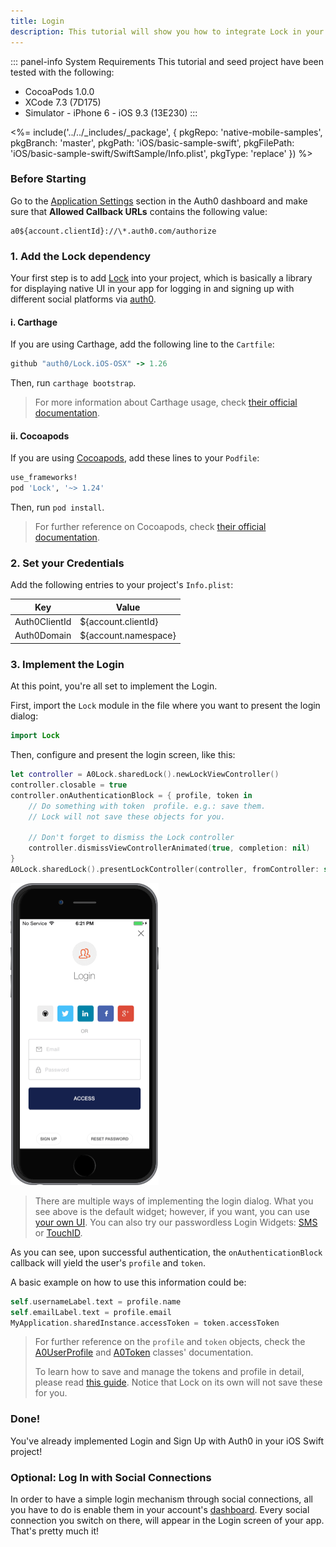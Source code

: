 ```yaml
---
title: Login
description: This tutorial will show you how to integrate Lock in your iOS Swift project in order to present a login screen.
---
```


::: panel-info System Requirements
This tutorial and seed project have been tested with the following:

* CocoaPods 1.0.0
* XCode 7.3 (7D175)
* Simulator - iPhone 6 - iOS 9.3 (13E230)
  :::

<%= include('../../_includes/_package', {
  pkgRepo: 'native-mobile-samples',
  pkgBranch: 'master',
  pkgPath: 'iOS/basic-sample-swift',
  pkgFilePath: 'iOS/basic-sample-swift/SwiftSample/Info.plist',
  pkgType: 'replace'
}) %>

### Before Starting

<div class="setup-callback">
<p>Go to the <a href="${uiAppSettingsURL}">Application Settings</a> section in the Auth0 dashboard and make sure that <b>Allowed Callback URLs</b> contains the following value:</p>

<pre><code>a0${account.clientId}://\*.auth0.com/authorize</pre></code>
</div>

### 1. Add the Lock dependency

Your first step is to add [Lock](https://github.com/auth0/Lock.iOS-OSX) into your project, which is basically a library for displaying native UI in your app for logging in and signing up with different social platforms via [auth0](https://auth0.com/).

#### i. Carthage

If you are using Carthage, add the following line to the `Cartfile`:

```ruby
github "auth0/Lock.iOS-OSX" -> 1.26
```

Then, run `carthage bootstrap`.

> For more information about Carthage usage, check [their official documentation](https://github.com/Carthage/Carthage#if-youre-building-for-ios-tvos-or-watchos).

#### ii. Cocoapods

If you are using [Cocoapods](https://cocoapods.org/), add these lines to your `Podfile`:

```ruby
use_frameworks!
pod 'Lock', '~> 1.24'
```

Then, run `pod install`.

> For further reference on Cocoapods, check [their official documentation](http://guides.cocoapods.org/using/getting-started.html).

### 2. Set your Credentials

Add the following entries to your project's `Info.plist`:

<table class="table">
  <thead>
    <tr>
      <th>Key</th>
      <th>Value</th>
    </tr>
  </thead>
  <tr>
    <td>Auth0ClientId</td>
    <td>${account.clientId}</td>
  </tr>
  <tr>
    <td>Auth0Domain</td>
    <td>${account.namespace}</td>
  </tr>
</table>

### 3. Implement the Login

At this point, you're all set to implement the Login.

First, import the `Lock` module in the file where you want to present the login dialog:

```swift
import Lock
```

Then, configure and present the login screen, like this:

```swift
let controller = A0Lock.sharedLock().newLockViewController()
controller.closable = true
controller.onAuthenticationBlock = { profile, token in
    // Do something with token  profile. e.g.: save them.
    // Lock will not save these objects for you.

    // Don't forget to dismiss the Lock controller
    controller.dismissViewControllerAnimated(true, completion: nil)
}
A0Lock.sharedLock().presentLockController(controller, fromController: self)
```

[![Lock.png](/media/articles/native-platforms/ios-swift/Lock-Widget-Screenshot.png)](https://auth0.com)

> There are multiple ways of implementing the login dialog. What you see above is the default widget; however, if you want, you can use [your own UI](/libraries/lock-ios/use-your-own-ui).
> You can also try our passwordless Login Widgets: [SMS](/libraries/lock-ios#sms) or [TouchID](/libraries/lock-ios#touchid).

As you can see, upon successful authentication, the `onAuthenticationBlock` callback will yield the user's `profile` and `token`.

A basic example on how to use this information could be:

```swift
self.usernameLabel.text = profile.name
self.emailLabel.text = profile.email
MyApplication.sharedInstance.accessToken = token.accessToken
```

> For further reference on the `profile` and `token` objects, check the [A0UserProfile](https://github.com/auth0/Lock.iOS-OSX/blob/master/Pod/Classes/Core/A0UserProfile.h) and [A0Token](https://github.com/auth0/Lock.iOS-OSX/blob/master/Pod/Classes/Core/A0Token.h) classes' documentation.
>
> To learn how to save and manage the tokens and profile in detail, please read [this guide](/libraries/lock-ios/save-and-refresh-jwt-tokens). Notice that Lock on its own will not save these for you.



### Done!

You've already implemented Login and Sign Up with Auth0 in your iOS Swift project!



### Optional: Log In with Social Connections

In order to have a simple login mechanism through social connections, all you have to do is enable them in your account's [dashboard](${uiURL}/#/connections/social). Every social connection you switch on there, will appear in the Login screen of your app. That's pretty much it!
